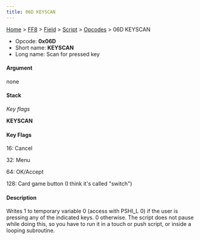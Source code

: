 ```yaml
---
title: 06D KEYSCAN
---
```


[Home](/Main%20Page.md) > [FF8](/FF8.md) > [Field](/FF8/Field.md) > [Script](/FF8/Field/Script.md) > [Opcodes](/FF8/Field/Script/Opcodes.md) > 06D KEYSCAN

-   Opcode: **0x06D**
-   Short name: **KEYSCAN**
-   Long name: Scan for pressed key

#### Argument

none

#### Stack

  
*Key flags*

**KEYSCAN**

#### Key Flags

  
16: Cancel

32: Menu

64: OK/Accept

128: Card game button (I think it's called "switch")

#### Description

Writes 1 to temporary variable 0 (access with PSHI\_L 0) if the user is
pressing any of the indicated keys. 0 otherwise. The script does not
pause while doing this, so you have to run it in a touch or push script,
or inside a looping subroutine.
